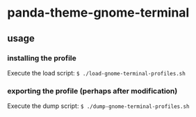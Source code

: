 # panda-theme-gnome-terminal

## usage

### installing the profile

Execute the load script:
`$ ./load-gnome-terminal-profiles.sh`

### exporting the profile (perhaps after modification)

Execute the dump script:
`$ ./dump-gnome-terminal-profiles.sh`
